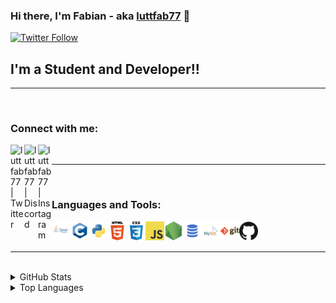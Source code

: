 ### Hi there, I'm Fabian - aka [luttfab77][twitter] 👋 

[![Twitter Follow](https://img.shields.io/twitter/follow/luttfab77?color=1DA1F2&logo=twitter&style=for-the-badge)](https://twitter.com/intent/follow?original_referer=https%3A%2F%2Fgithub.com%2Fluttfab77&screen_name=luttfab77)

## I'm a Student and Developer!!

---
<br/>

### Connect with me:

[<img align="left" alt="luttfab77 | Twitter" width="22px" src="https://cdn.jsdelivr.net/npm/simple-icons@v3/icons/twitter.svg" />][twitter]
[<img align="left" alt="luttfab77 | Discord" width="22px" src="https://cdn.jsdelivr.net/npm/simple-icons@v3/icons/discord.svg" />][discord]
[<img align="left" alt="luttfab77 | Instagram" width="22px" src="https://cdn.jsdelivr.net/npm/simple-icons@v3/icons/instagram.svg" />][instagram]

<br/>

---

<br />

### Languages and Tools:

<img align="left" alt="Java" width="30px" height="30px" src="https://raw.githubusercontent.com/github/explore/80688e429a7d4ef2fca1e82350fe8e3517d3494d/topics/java/java.png" />
<img align="left" alt="C" width="30px" height="29px" src="https://raw.githubusercontent.com/github/explore/80688e429a7d4ef2fca1e82350fe8e3517d3494d/topics/c/c.png" />
<img align="left" alt="Python" width="30px" height="30px" src="https://raw.githubusercontent.com/github/explore/80688e429a7d4ef2fca1e82350fe8e3517d3494d/topics/python/python.png" />
<img align="left" alt="HTML5" width="30px" height="30px" src="https://raw.githubusercontent.com/github/explore/80688e429a7d4ef2fca1e82350fe8e3517d3494d/topics/html/html.png" />
<img align="left" alt="CSS3" width="30px" height="30px" src="https://raw.githubusercontent.com/github/explore/80688e429a7d4ef2fca1e82350fe8e3517d3494d/topics/css/css.png" />
<img align="left" alt="JavaScript" width="30px" height="30px" src="https://raw.githubusercontent.com/github/explore/80688e429a7d4ef2fca1e82350fe8e3517d3494d/topics/javascript/javascript.png" />
<img align="left" alt="Node.js" width="30px" height="30px" src="https://raw.githubusercontent.com/github/explore/80688e429a7d4ef2fca1e82350fe8e3517d3494d/topics/nodejs/nodejs.png" />
<img align="left" alt="SQL" width="30px" height="30px" src="https://raw.githubusercontent.com/github/explore/80688e429a7d4ef2fca1e82350fe8e3517d3494d/topics/sql/sql.png" />
<img align="left" alt="MySQL" width="30px" height="30px" src="https://raw.githubusercontent.com/github/explore/80688e429a7d4ef2fca1e82350fe8e3517d3494d/topics/mysql/mysql.png" />
<img align="left" alt="Git" width="30px" height="30px" src="https://raw.githubusercontent.com/github/explore/80688e429a7d4ef2fca1e82350fe8e3517d3494d/topics/git/git.png" />
<img align="left" alt="GitHub" width="30px" height="30px" src="https://raw.githubusercontent.com/github/explore/78df643247d429f6cc873026c0622819ad797942/topics/github/github.png" />

<br />
<br />

---

<br />

<details>

<summary>GitHub Stats</summary>

  <img align="left" alt="luttfab77's GitHub Stats" src="https://github-readme-stats.vercel.app/api?username=luttfab77&show_icons=true&hide=stars,prs,issues,contribs&count_private=true&custom_title=GitHub Stats&show_icons=true&theme=radical&border_color=ffffff" />

</details>

<details>

<summary>Top Languages</summary>

[![Top Langs](https://github-readme-stats.vercel.app/api/top-langs/?username=luttfab77&layout=compact&theme=radical)](https://github.com/anuraghazra/github-readme-stats)

</details>


[twitter]: https://twitter.com/luttfab77
[instagram]: https://instagram.com/__fabi1__
[discord]: https://discordapp.com/users/352168198809976843
